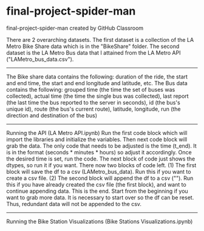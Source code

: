 # final-project-spider-man
final-project-spider-man created by GitHub Classroom

There are 2 overarching datasets. 
The first dataset is a collection of the LA Metro Bike Share data which is in the "BikeShare" folder.
The second dataset is the LA Metro Bus data that I attained from the LA Metro API ("LAMetro_bus_data.csv").

---

The Bike share data contains the following: 
  duration of the ride, the start and end time, the start and end longitude and latitude, etc.
The Bus data contains the following:
  grouped time (the time the set of buses was collected),
  actual time (the time the single bus was collected),
  last report (the last time the bus reported to the server in seconds),
  id (the bus's unique id),
  route (the bus's current route),
  latitude,
  longitude,
  run (the direction and destination of the bus)
  
---  
  
Running the API (LA Metro API.ipynb)
  Run the first code block which will import the libraries and initialize the variables.
  Then next code block will grab the data.
    The only code that needs to be adjusted is the time (t_end).
    It is in the format (seconds * minutes * hours) so adjust it accordingly.
    Once the desired time is set, run the code.
  The next block of code just shows the dtypes, so run it if you want.
  There now two blocks of code left.
    (1) The first block will save the df to a csv (LAMetro_bus_data).
          Run this if you want to create a csv file.
    (2) The second block will append the df to a csv ("").
          Run this if you have already created the csv file (the first block), and want to continue appending data.
  This is the end. Start from the beginning if you want to grab more data.
  It is necessary to start over so the df can be reset. Thus, redundant data will not be appended to the csv.
  
---
  
Running the Bike Station Visualizations (Bike Stations Visualizations.ipynb)
